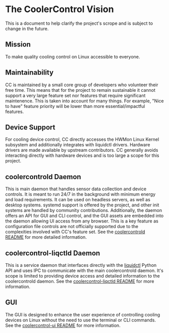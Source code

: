 # The CoolerControl Vision

This is a document to help clarify the project's scrope and is subject to change in the future.

## Mission

To make quality cooling control on Linux accessible to everyone.

## Maintainability

CC is maintained by a small core group of developers who volunteer their free time. This means that
for the project to remain sustainable it cannot support a very large feature set nor features that
require significant maintenence. This is taken into account for many things. For example, "Nice to
have" feature priority will be lower than more essential/impactful features.

## Device Support

For cooling device control, CC directly accesses the HWMon Linux Kernel subsystem and additionally
integrates with liquidctl drivers. Hardware drivers are made available by upstream contributors. CC
generally avoids interacting directly with hardware devices and is too large a scope for this
project.

## coolercontrold Daemon

This is main daemon that handles sensor data collection and device controls. It is meant to run 24/7
in the background with minimum energy and load requirements. It can be used on headless servers, as
well as desktop systems. systemd support is offered by the project, and other init systems are
handled by community contributions. Additionally, the daemon offers an API for GUI and CLI control,
and the GUI assets are embedded into the daemon allowing UI access from any browser. This is a key
feature as configuration file controls are not officially supported due to the complexities involved
with CC's feature set. See the [coolercontrold README](coolercontrold/README) for more detailed
information.

## coolercontrol-liqctld Daemon

This is a service daemon that interfaces directly with the [liquidctl]() Python API and uses IPC to
communicate with the main coolercontrold daemon. It's scope is limited to providing device access
and detailed information to the coolercontrold daemon. See the
[coolercontrol-liqctld README](coolercontrol-liqctld/README) for more information.

## GUI

The GUI is designed to enhance the user experience of controlling cooling devices on Linux without
the need to use the terminal or CLI commands. See the
[coolercontrol-ui README](coolercontrol-ui/README) for more information.
